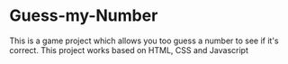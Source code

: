 # Guess-my-Number
This is a game project which allows you too guess a number to see if it's correct. This project works based on HTML, CSS and Javascript
